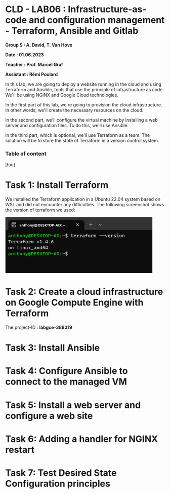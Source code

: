 # CLD - LAB06 : Infrastructure-as-code and configuration management - Terraform, Ansible and Gitlab
**Group S : A. David, T. Van Hove**

**Date : 01.06.2023**

**Teacher : Prof. Marcel Graf**

**Assistant : Rémi Poulard**

In this lab, we are going to deploy a website running in the cloud and using Terraform and Ansible, tools that use the principle of infrastructure as code. We'll be using NGINX and Google Cloud technologies.

In the first part of this lab, we're going to provision the cloud infrastructure. In other words, we'll create the necessary resources on the cloud.

In the second part, we'll configure the virtual machine by installing a web server and configuration files. To do this, we'll use Ansible.

In the third part, which is optional, we'll use Terraform as a team. The solution will be to store the state of Terraform in a version control system.

### Table of content

[toc]

# Task 1: Install Terraform

We installed the Terraform application in a Ubuntu 22.04 system based on WSL and did not encounter any difficulties. The following screenshot shows the version of terraform we used:

![](.\figures\Terraform_installation.png)

# Task 2: Create a cloud infrastructure on Google Compute Engine with Terraform



The project-ID : **labgce-388319**







# Task 3: Install Ansible





# Task 4: Configure Ansible to connect to the managed VM





# Task 5: Install a web server and configure a web site





# Task 6: Adding a handler for NGINX restart





# Task 7: Test Desired State Configuration principles



